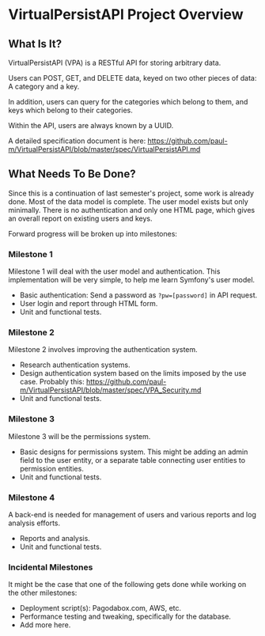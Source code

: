 VirtualPersistAPI Project Overview
==================================

What Is It?
-----------

VirtualPersistAPI (VPA) is a RESTful API for storing arbitrary data.

Users can POST, GET, and DELETE data, keyed on two other pieces of data: A category and a key.

In addition, users can query for the categories which belong to them, and keys which belong to their categories.

Within the API, users are always known by a UUID.

A detailed specification document is here: https://github.com/paul-m/VirtualPersistAPI/blob/master/spec/VirtualPersistAPI.md

What Needs To Be Done?
----------------------

Since this is a continuation of last semester's project, some work is already done. Most of the data model is complete. The user model exists but only minimally. There is no authentication and only one HTML page, which gives an overall report on existing users and keys.

Forward progress will be broken up into milestones:

### Milestone 1

Milestone 1 will deal with the user model and authentication. This implementation will be very simple, to help me learn Symfony's user model.

- Basic authentication: Send a password as `?pw=[password]` in API request.
- User login and report through HTML form.
- Unit and functional tests.

### Milestone 2

Milestone 2 involves improving the authentication system.

- Research authentication systems.
- Design authentication system based on the limits imposed by the use case. Probably this: https://github.com/paul-m/VirtualPersistAPI/blob/master/spec/VPA_Security.md
- Unit and functional tests.

### Milestone 3

Milestone 3 will be the permissions system.

- Basic designs for permissions system. This might be adding an admin field to the user entity, or a separate table connecting user entities to permission entities.
- Unit and functional tests.

### Milestone 4

A back-end is needed for management of users and various reports and log analysis efforts.

- Reports and analysis.
- Unit and functional tests.

### Incidental Milestones

It might be the case that one of the following gets done while working on the other milestones:

- Deployment script(s): Pagodabox.com, AWS, etc.
- Performance testing and tweaking, specifically for the database.
- Add more here.

